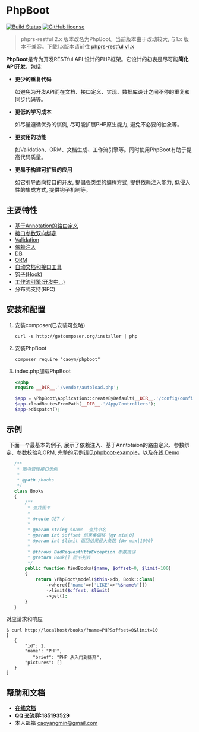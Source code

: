 # PhpBoot

[![Build Status](https://travis-ci.org/caoym/phpboot.svg?branch=master)](https://travis-ci.org/caoym/phpboot)
[![GitHub license](https://img.shields.io/badge/license-MIT-blue.svg)](https://raw.githubusercontent.com/caoym/phpboot/master/LICENSE)

> phprs-restful 2.x 版本改名为PhpBoot。当前版本由于改动较大, 与1.x 版本不兼容。下载1.x版本请前往 [phprs-restful v1.x](https://github.com/caoym/phprs-restful/tree/v1.2.4)

**PhpBoot**是专为开发RESTful API 设计的PHP框架。它设计的初衷是尽可能**简化API开发**，包括:
* **更少的重复代码**
    
    如避免为开发API而在文档、接口定义、实现、数据库设计之间不停的重复和同步代码等。
* **更低的学习成本**

    如尽量遵循优秀的惯例, 尽可能扩展PHP原生能力, 避免不必要的抽象等。
* **更实用的功能**

    如Validation、ORM、文档生成、工作流引擎等。同时使用PhpBoot有助于提高代码质量。
* **更易于构建可扩展的应用**

    如它引导面向接口的开发, 提倡强类型的编程方式, 提供依赖注入能力, 低侵入性的集成方式, 提供钩子机制等。
    
## 主要特性
   
   * [基于Annotation的路由定义](https://caoym.gitbooks.io/phpboot/content/ji-ben-te-xing/lu-you.html)
   * [接口参数双向绑定](https://caoym.gitbooks.io/phpboot/content/ji-ben-te-xing/can-shu-bang-ding.html)
   * [Validation](https://caoym.gitbooks.io/phpboot/content/ji-ben-te-xing/can-shu-xiao-yan.html)
   * [依赖注入](https://caoym.gitbooks.io/phpboot/content/ji-ben-te-xing/yi-lai-zhu-ru.html)
   * [DB](https://caoym.gitbooks.io/phpboot/content/ji-ben-te-xing/shu-ju-ku.html)
   * [ORM](https://caoym.gitbooks.io/phpboot/content/ji-ben-te-xing/orm.html)
   * [自动文档和接口工具](https://caoym.gitbooks.io/phpboot/content/ji-ben-te-xing/wen-dang-shu-chu.html)
   * [钩子(Hook)](https://caoym.gitbooks.io/phpboot/content/ji-ben-te-xing/hook.html)
   * [工作流引擎(开发中...)](https://caoym.gitbooks.io/phpboot/content/ji-ben-te-xing/gong-zuo-liu.html)
   * 分布式支持(RPC)
   
## 安装和配置

   1. 安装composer(已安装可忽略)
   
       ```
       curl -s http://getcomposer.org/installer | php
       ```
       
   2. 安装PhpBoot
   
       ```
       composer require "caoym/phpboot"
       ```
       
   3. index.php加载PhpBoot
       
       ```PHP
      <?php
      require __DIR__.'/vendor/autoload.php';
      
      $app = \PhpBoot\Application::createByDefault(__DIR__.'/config/config.php');
      $app->loadRoutesFromPath(__DIR__.'/App/Controllers');
      $app->dispatch();
       ```
    
## 示例

   下面一个最基本的例子, 展示了依赖注入、基于Anntotaion的路由定义、参数绑定、参数校验和ORM, 完整的示例请见[phpboot-example](https://github.com/caoym/phpboot-example)，以及[在线 Demo](http://118.190.86.50:8007/index.html?url=http://118.190.86.50:8009/docs/swagger.json)
   
   
```PHP
   /**
    * 图书管理接口示例
    *
    * @path /books
    */
   class Books
   {
       /**
        * 查找图书
        *
        * @route GET /
        *
        * @param string $name  查找书名
        * @param int $offset 结果集偏移 {@v min|0}
        * @param int $limit 返回结果最大条数 {@v max|1000}
        *
        * @throws BadRequestHttpException 参数错误
        * @return Book[] 图书列表 
        */
       public function findBooks($name, $offset=0, $limit=100)
       {
           return \PhpBoot\model($this->db, Book::class)
               ->where(['name'=>['LIKE'=>"%$name%"]])
               ->limit($offset, $limit)
               ->get();
       }
   }
 ```
 
对应请求和响应

```
$ curl http://localhost/books/?name=PHP&offset=0&limit=10
[
   {
       "id": 1,
       "name": "PHP",
          "brief": "PHP 从入门到嫌弃",
       "pictures": []
   }
]
```
   
## 帮助和文档

   * **[在线文档](https://caoym.gitbooks.io/phpboot/content/)**
   * **QQ 交流群:185193529**
   * 本人邮箱 caoyangmin@gmail.com
   



